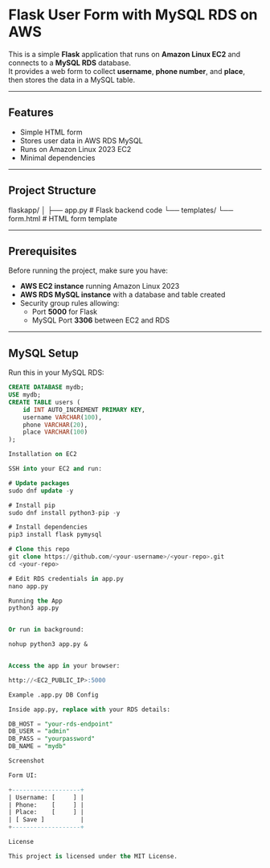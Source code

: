 # Flask User Form with MySQL RDS on AWS

This is a simple **Flask** application that runs on **Amazon Linux EC2** and connects to a **MySQL RDS** database.  
It provides a web form to collect **username**, **phone number**, and **place**, then stores the data in a MySQL table.

---

## Features
- Simple HTML form
- Stores user data in AWS RDS MySQL
- Runs on Amazon Linux 2023 EC2
- Minimal dependencies

---

## Project Structure
flaskapp/
│
├── app.py # Flask backend code
└── templates/
└── form.html # HTML form template


---

## Prerequisites
Before running the project, make sure you have:
- **AWS EC2 instance** running Amazon Linux 2023
- **AWS RDS MySQL instance** with a database and table created
- Security group rules allowing:
  - Port **5000** for Flask
  - MySQL Port **3306** between EC2 and RDS

---

## MySQL Setup
Run this in your MySQL RDS:
```sql
CREATE DATABASE mydb;
USE mydb;
CREATE TABLE users (
    id INT AUTO_INCREMENT PRIMARY KEY,
    username VARCHAR(100),
    phone VARCHAR(20),
    place VARCHAR(100)
);

Installation on EC2

SSH into your EC2 and run:

# Update packages
sudo dnf update -y

# Install pip
sudo dnf install python3-pip -y

# Install dependencies
pip3 install flask pymysql

# Clone this repo
git clone https://github.com/<your-username>/<your-repo>.git
cd <your-repo>

# Edit RDS credentials in app.py
nano app.py

Running the App
python3 app.py


Or run in background:

nohup python3 app.py &


Access the app in your browser:

http://<EC2_PUBLIC_IP>:5000

Example .app.py DB Config

Inside app.py, replace with your RDS details:

DB_HOST = "your-rds-endpoint"
DB_USER = "admin"
DB_PASS = "yourpassword"
DB_NAME = "mydb"

Screenshot

Form UI:

+-------------------+
| Username: [     ] |
| Phone:    [     ] |
| Place:    [     ] |
| [ Save ]          |
+-------------------+

License

This project is licensed under the MIT License.